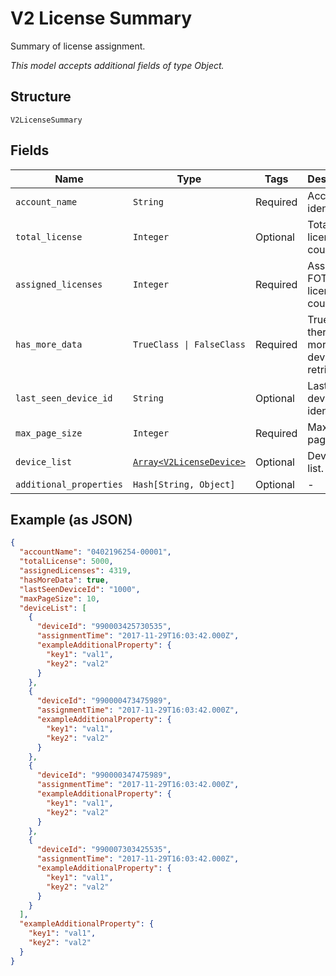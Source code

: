 
# V2 License Summary

Summary of license assignment.

*This model accepts additional fields of type Object.*

## Structure

`V2LicenseSummary`

## Fields

| Name | Type | Tags | Description |
|  --- | --- | --- | --- |
| `account_name` | `String` | Required | Account identifier. |
| `total_license` | `Integer` | Optional | Total FOTA license count. |
| `assigned_licenses` | `Integer` | Required | Assigned FOTA license count. |
| `has_more_data` | `TrueClass \| FalseClass` | Required | True if there are more devices to retrieve. |
| `last_seen_device_id` | `String` | Optional | Last seen device identifier. |
| `max_page_size` | `Integer` | Required | Maximum page size. |
| `device_list` | [`Array<V2LicenseDevice>`](../../doc/models/v2-license-device.md) | Optional | Device IMEI list. |
| `additional_properties` | `Hash[String, Object]` | Optional | - |

## Example (as JSON)

```json
{
  "accountName": "0402196254-00001",
  "totalLicense": 5000,
  "assignedLicenses": 4319,
  "hasMoreData": true,
  "lastSeenDeviceId": "1000",
  "maxPageSize": 10,
  "deviceList": [
    {
      "deviceId": "990003425730535",
      "assignmentTime": "2017-11-29T16:03:42.000Z",
      "exampleAdditionalProperty": {
        "key1": "val1",
        "key2": "val2"
      }
    },
    {
      "deviceId": "990000473475989",
      "assignmentTime": "2017-11-29T16:03:42.000Z",
      "exampleAdditionalProperty": {
        "key1": "val1",
        "key2": "val2"
      }
    },
    {
      "deviceId": "990000347475989",
      "assignmentTime": "2017-11-29T16:03:42.000Z",
      "exampleAdditionalProperty": {
        "key1": "val1",
        "key2": "val2"
      }
    },
    {
      "deviceId": "990007303425535",
      "assignmentTime": "2017-11-29T16:03:42.000Z",
      "exampleAdditionalProperty": {
        "key1": "val1",
        "key2": "val2"
      }
    }
  ],
  "exampleAdditionalProperty": {
    "key1": "val1",
    "key2": "val2"
  }
}
```

